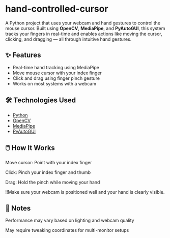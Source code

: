 # hand-controlled-cursor



A Python project that uses your webcam and hand gestures to control the mouse cursor. Built using **OpenCV**, **MediaPipe**, and **PyAutoGUI**, this system tracks your fingers in real-time and enables actions like moving the cursor, clicking, and dragging — all through intuitive hand gestures.

## ✨ Features

- Real-time hand tracking using MediaPipe
- Move mouse cursor with your index finger
- Click and drag using finger pinch gesture
- Works on most systems with a webcam

## 🛠️ Technologies Used

- [Python](https://www.python.org/)
- [OpenCV](https://opencv.org/)
- [MediaPipe](https://google.github.io/mediapipe/)
- [PyAutoGUI](https://pyautogui.readthedocs.io/en/latest/)


## 🖱️ How It Works

Move cursor: Point with your index finger

Click: Pinch your index finger and thumb

Drag: Hold the pinch while moving your hand

!!Make sure your webcam is positioned well and your hand is clearly visible.



## 📌 Notes
Performance may vary based on lighting and webcam quality

May require tweaking coordinates for multi-monitor setups
  
